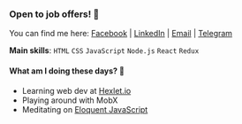 ### Open to job offers! 🤝

You can find me here: [Facebook](https://www.facebook.com/siniiitsa) | 
[LinkedIn](https://www.linkedin.com/in/siniiitsa) | 
[Email](mailto:siniiitsa@gmail.com) | 
[Telegram](https://t.me/siniiitsa)

**Main skills**: `HTML` `CSS` `JavaScript` `Node.js` `React` `Redux`

#### What am I doing these days? 🤔
- Learning web dev at [Hexlet.io](https://ru.hexlet.io/)
- Playing around with MobX
- Meditating on [Eloquent JavaScript](https://eloquentjavascript.net/)
